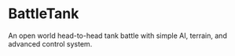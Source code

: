 # BattleTank
An open world head-to-head tank battle with simple AI, terrain, and advanced control system.
